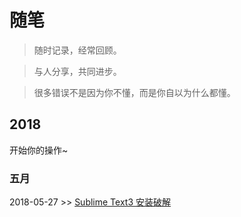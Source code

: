 # 随笔

> 随时记录，经常回顾。

> 与人分享，共同进步。

> 很多错误不是因为你不懂，而是你自以为什么都懂。


## 2018

开始你的操作~

### 五月

2018-05-27 >> [Sublime Text3 安装破解](https://github.com/Jszy/notes/issues/1)
